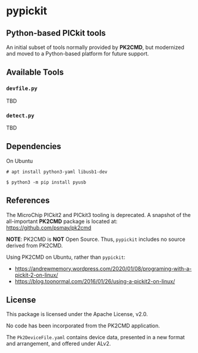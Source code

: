 # pypickit
## Python-based PICkit tools

An initial subset of tools normally provided by **PK2CMD**, but modernized
and moved to a Python-based platform for future support.

## Available Tools

### `devfile.py`

TBD

### `detect.py`

TBD


## Dependencies

On Ubuntu
```
# apt install python3-yaml libusb1-dev
```
```
$ python3 -m pip install pyusb
```

## References

The MicroChip PICkit2 and PICkit3 tooling is deprecated. A snapshot of the
all-important **PK2CMD** package is located at:
https://github.com/psmay/pk2cmd

**NOTE**: PK2CMD is **NOT** Open Source. Thus, `pypickit`
includes no source derived from PK2CMD.

Using PK2CMD on Ubuntu, rather than `pypickit`:
* https://andrewmemory.wordpress.com/2020/01/08/programing-with-a-pickit-2-on-linux/
* https://blog.toonormal.com/2016/01/26/using-a-pickit2-on-linux/


## License

This package is licensed under the Apache License, v2.0.

No code has been incorporated from the PK2CMD application.

The `Pk2DeviceFile.yaml` contains device data, presented in a new format
and arrangement, and offered under ALv2.


